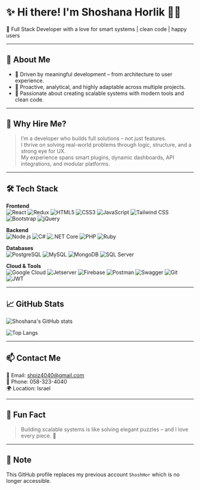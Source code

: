 # ✨ Hi there! I'm Shoshana Horlik 👩‍💻

🤖 Full Stack Developer with a love for smart systems | clean code | happy users

---

## 🌟 About Me

- 🎯 Driven by meaningful development – from architecture to user experience.
- 🤝 Proactive, analytical, and highly adaptable across multiple projects.
- 🧠 Passionate about creating scalable systems with modern tools and clean code.

---

## 💼 Why Hire Me?

> I’m a developer who builds full solutions – not just features.  
> I thrive on solving real-world problems through logic, structure, and a strong eye for UX.  
> My experience spans smart plugins, dynamic dashboards, API integrations, and modular platforms.

---

## 🛠️ Tech Stack

**Frontend**  
<img src="https://img.shields.io/badge/React-20232A?style=flat&logo=react" alt="React" title="React" />
<img src="https://img.shields.io/badge/Redux-764ABC?style=flat&logo=redux" alt="Redux" title="Redux" />
<img src="https://img.shields.io/badge/HTML5-E34F26?style=flat&logo=html5" alt="HTML5" title="HTML5" />
<img src="https://img.shields.io/badge/CSS3-1572B6?style=flat&logo=css3" alt="CSS3" title="CSS3" />
<img src="https://img.shields.io/badge/JavaScript-F7DF1E?style=flat&logo=javascript" alt="JavaScript" title="JavaScript" />
<img src="https://img.shields.io/badge/Tailwind_CSS-38B2AC?style=flat&logo=tailwind-css" alt="Tailwind CSS" title="Tailwind CSS" />
<img src="https://img.shields.io/badge/Bootstrap-7952B3?style=flat&logo=bootstrap" alt="Bootstrap" title="Bootstrap" />
<img src="https://img.shields.io/badge/jQuery-0769AD?style=flat&logo=jquery" alt="jQuery" title="jQuery" />

**Backend**  
<img src="https://img.shields.io/badge/Node.js-339933?style=flat&logo=node.js" alt="Node.js" title="Node.js" />
<img src="https://img.shields.io/badge/C%23-239120?style=flat&logo=c-sharp" alt="C#" title="C#" />
<img src="https://img.shields.io/badge/.NET-512BD4?style=flat&logo=dotnet" alt=".NET Core" title=".NET Core" />
<img src="https://img.shields.io/badge/PHP-777BB4?style=flat&logo=php" alt="PHP" title="PHP" />
<img src="https://img.shields.io/badge/Ruby-CC342D?style=flat&logo=ruby" alt="Ruby" title="Ruby" />

**Databases**  
<img src="https://img.shields.io/badge/PostgreSQL-4169E1?style=flat&logo=postgresql" alt="PostgreSQL" title="PostgreSQL" />
<img src="https://img.shields.io/badge/MySQL-4479A1?style=flat&logo=mysql" alt="MySQL" title="MySQL" />
<img src="https://img.shields.io/badge/MongoDB-47A248?style=flat&logo=mongodb" alt="MongoDB" title="MongoDB" />
<img src="https://img.shields.io/badge/SQL%20Server-CC2927?style=flat&logo=microsoft-sql-server" alt="SQL Server" title="SQL Server" />

**Cloud & Tools**  
<img src="https://img.shields.io/badge/GCP-4285F4?style=flat&logo=google-cloud" alt="Google Cloud" title="Google Cloud" />
<img src="https://img.shields.io/badge/Jetserver-black?style=flat" alt="Jetserver" title="Jetserver" />
<img src="https://img.shields.io/badge/Firebase-FFCA28?style=flat&logo=firebase" alt="Firebase" title="Firebase" />
<img src="https://img.shields.io/badge/Postman-FF6C37?style=flat&logo=postman" alt="Postman" title="Postman" />
<img src="https://img.shields.io/badge/Swagger-85EA2D?style=flat&logo=swagger" alt="Swagger" title="Swagger" />
<img src="https://img.shields.io/badge/Git-F05032?style=flat&logo=git" alt="Git" title="Git" />
<img src="https://img.shields.io/badge/JWT-000000?style=flat&logo=jsonwebtokens" alt="JWT" title="JWT" />

---

## 📈 GitHub Stats

![Shoshana's GitHub stats](https://github-readme-stats.vercel.app/api?username=ShoshanaOr&show_icons=true&theme=radical)

![Top Langs](https://github-readme-stats.vercel.app/api/top-langs/?username=ShoshanaOr&layout=compact&theme=radical)

---

## 📫 Contact Me

📧 Email: [shpiz4040@gmail.com](mailto:shpiz4040@gmail.com)  
📱 Phone: 058-323-4040   
🌍 Location: Israel

---

## 💬 Fun Fact

> Building scalable systems is like solving elegant puzzles – and I love every piece. 🧩

---

## 🔄 Note

This GitHub profile replaces my previous account `ShoshHor` which is no longer accessible.
